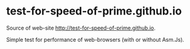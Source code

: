 test-for-speed-of-prime.github.io
=================================

Source of web-site <http://test-for-speed-of-prime.github.io>.

Simple test for performance of web-browsers (with or without Asm.Js).
